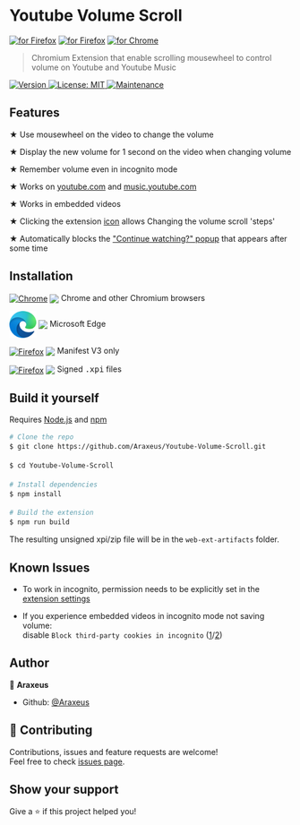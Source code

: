 [link-chrome]: https://chrome.google.com/webstore/detail/youtube-volume-scroll/agadcopafaojndinhloilcanpfpbonbk 'Version published on Chrome Web Store'
[link-firefox]: https://addons.mozilla.org/en-US/firefox/addon/youtube-volume-scroll- 'Version published on Mozilla Add-ons'
[link-edge]: https://microsoftedge.microsoft.com/addons/detail/kigkklogdpgeomdollklnlfgglnkgenb- 'Version published on Edge Add-ons'
[link-releases]: https://github.com/Araxeus/Youtube-Volume-Scroll/releases/latest 'Latest release'

<h1 <img width="45" align="left" src="https://github.com/Araxeus/Youtube-Volume-Scroll/raw/main/unpacked/icons/icon32x32.png" /> Youtube Volume Scroll </h1>

[<img src="https://blog.mozilla.org/addons/files/2020/04/get-the-addon-fx-apr-2020.svg" alt="for Firefox" height="60px">][link-firefox] [<img src="https://user-images.githubusercontent.com/78568641/212470539-dd4d22a0-3af8-4fa7-9671-6df5b2e26a70.png" alt="for Firefox" height="60px">][link-edge] [<img src="https://storage.googleapis.com/chrome-gcs-uploader.appspot.com/image/WlD8wC6g8khYWPJUsQceQkhXSlv1/HRs9MPufa1J1h5glNhut.png" alt="for Chrome" height="60px">][link-chrome]

>  Chromium Extension that enable scrolling mousewheel to control volume  on Youtube and Youtube Music

<p>
  <a href="https://github.com/Araxeus/Youtube-Volume-Scroll/releases" target="_blank">
    <img alt="Version" src="https://img.shields.io/github/release/Araxeus/Youtube-Volume-Scroll.svg" onerror='this.onerror=undefined; this.src="https://img.shields.io/badge/version-1.4.0-blue.svg?cacheSeconds=2592000"'/>
  </a>
  <a href="https://github.com/Araxeus/Youtube-Volume-Scroll/blob/main/LICENSE" target="_blank">
    <img alt="License: MIT" src="https://img.shields.io/github/license/Araxeus/Youtube-Volume-Scroll?color=yellow" />
  </a>
   <a href="https://github.com/Araxeus/Youtube-Volume-Scroll" target="_blank">
    <img alt="Maintenance" src="https://img.shields.io/badge/Maintained%3F-yes-green.svg" />
  </a>
</p>
 

## Features

★ Use mousewheel on the video to change the volume

★ Display the new volume for 1 second on the video when changing volume

★ Remember volume even in incognito mode

★ Works on [youtube.com](youtube.com) and [music.youtube.com](music.youtube.com)

★ Works in embedded videos

★ Clicking the extension [icon](https://user-images.githubusercontent.com/78568641/152661730-3b6be926-a163-47d8-a337-ddd929183317.png) allows Changing the volume scroll 'steps'

★ Automatically blocks the ["Continue watching?" popup](https://user-images.githubusercontent.com/61631665/129977894-01c60740-7ec6-4bf0-9a2c-25da24491b0e.png) that appears after some time

## Installation

[<img src="https://raw.githubusercontent.com/alrra/browser-logos/90fdf03c/src/chrome/chrome.svg" width="48" alt="Chrome" valign="middle">][link-chrome] [<img valign="middle" src="https://img.shields.io/chrome-web-store/v/agadcopafaojndinhloilcanpfpbonbk.svg?label=%20">][link-chrome] Chrome and other Chromium browsers

[<img src="https://raw.githubusercontent.com/alrra/browser-logos/90fdf03c/src/edge/edge.svg" width="48" alt="Chrome" valign="middle">][link-chrome] [<img valign="middle" src="https://img.shields.io/chrome-web-store/v/agadcopafaojndinhloilcanpfpbonbk.svg?label=%20">][link-chrome] Microsoft Edge

[<img src="https://raw.githubusercontent.com/alrra/browser-logos/90fdf03c/src/firefox/firefox.svg" width="48" alt="Firefox" valign="middle">][link-firefox] [<img valign="middle" src="https://img.shields.io/amo/v/youtube-volume-scroll-.svg?label=%20">][link-firefox] Manifest V3 only

[<img src="https://www.iconsdb.com/icons/preview/white/github-11-xxl.png" width="48" alt="Firefox" valign="middle">][link-releases] [<img valign="middle" src="https://img.shields.io/github/release/Araxeus/Youtube-Volume-Scroll.svg?label=%20">][link-releases] Signed <kbd>.xpi</kbd> files



## Build it yourself
Requires [Node.js](https://nodejs.org/) and [npm](https://www.npmjs.com/)

```sh
# Clone the repo
$ git clone https://github.com/Araxeus/Youtube-Volume-Scroll.git

$ cd Youtube-Volume-Scroll

# Install dependencies
$ npm install

# Build the extension
$ npm run build
```

The resulting unsigned xpi/zip file will be in the `web-ext-artifacts` folder.

## Known Issues

* To work in incognito, permission needs to be explicitly set in the [extension settings](https://user-images.githubusercontent.com/78568641/155850125-4b98e01c-f55d-4747-89c5-25ecd792f025.png)

* If you experience embedded videos in incognito mode not saving volume:<br />
  disable `Block third-party cookies in incognito` ([1](https://i.stack.imgur.com/mEidB.png)/[2](https://user-images.githubusercontent.com/78568641/155897465-08876dc9-48c2-4f7a-a95a-e39522e99f03.png))


## Author

👤 **Araxeus**

* Github: [@Araxeus](https://github.com/Araxeus)

## 🤝 Contributing

Contributions, issues and feature requests are welcome!<br />Feel free to check [issues page](https://github.com/Araxeus/Youtube-Volume-Scroll/issues). 

## Show your support

Give a ⭐️ if this project helped you!

